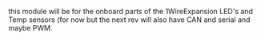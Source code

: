 this module will be for the onboard parts of the 1WireExpansion
LED's and Temp sensors (for now but the next rev will also have CAN and serial and maybe PWM.